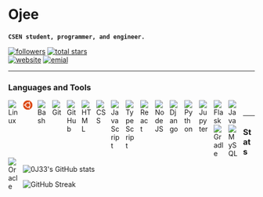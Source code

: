 # Ojee

**`CSEN student, programmer, and engineer.`**

<!--    <p align="left"> <img src="https://komarev.com/ghpvc/?username=0J33&label=Profile%20views&color=0e75b6&style=flat" alt="0J33" /> </p> -->

   <p align="left">
      <a href="https://github.com/0J33?tab=followers">
         <img alt="followers" title="Follow me on Github" src="https://custom-icon-badges.demolab.com/github/followers/0J33?color=236ad3&labelColor=1155ba&style=for-the-badge&logo=person-add&label=Follow&logoColor=white"/></a>
      <a href="https://github.com/0J33?tab=repositories&sort=stargazers">
         <img alt="total stars" title="Total stars on GitHub" src="https://custom-icon-badges.demolab.com/github/stars/0J33?color=55960c&style=for-the-badge&labelColor=488207&logo=star"/></a>
      <br />
      <a href="https://ojee.net">
         <img alt="website" title="My Website" src="https://custom-icon-badges.demolab.com/badge/-Website-00FFFF?style=for-the-badge&logo=globe&logoColor=black%22"/></a>
      <a href="mailto:contact@ojee.net?subiect=contact@ojee.net">
         <img alt="emial" title="My email" src="https://custom-icon-badges.demolab.com/badge/-contact@ojee.net-00AAAA?style=for-the-badge&logo=mention&logoColor=white%22"/></a>   
   </p>

---

### Languages and Tools

<img align="left" alt="Linux" width="20px" style="padding-right:10px;" src="https://cdn.jsdelivr.net/gh/devicons/devicon/icons/linux/linux-original.svg" />
<img align="left" alt="Ubuntu" width="20px" style="padding-right:10px;" src="https://raw.githubusercontent.com/devicons/devicon/v2.15.1/icons/ubuntu/ubuntu-plain.svg" />
<img align="left" alt="Bash" width="20px" style="padding-right:10px;" src="https://cdn.jsdelivr.net/gh/devicons/devicon/icons/bash/bash-original.svg" />
<img align="left" alt="Git" width="20px" style="padding-right:10px;" src="https://cdn.jsdelivr.net/gh/devicons/devicon/icons/git/git-original.svg" />
<img align="left" alt="GitHub" width="20px" style="padding-right:10px;" src="https://cdn.jsdelivr.net/gh/devicons/devicon/icons/github/github-original.svg" />
<img align="left" alt="HTML" width="20px" style="padding-right:10px;" src="https://cdn.jsdelivr.net/gh/devicons/devicon/icons/html5/html5-plain.svg" />
<img align="left" alt="CSS" width="20px" style="padding-right:10px;" src="https://cdn.jsdelivr.net/gh/devicons/devicon/icons/css3/css3-plain.svg" />
<img align="left" alt="JavaScript" width="20px" style="padding-right:10px;" src="https://cdn.jsdelivr.net/gh/devicons/devicon/icons/javascript/javascript-plain.svg" />
<img align="left" alt="TypeScript" width="20px" style="padding-right:10px;" src="https://cdn.jsdelivr.net/gh/devicons/devicon/icons/typescript/typescript-plain.svg" />
<img align="left" alt="React" width="20px" style="padding-right:10px;" src="https://cdn.jsdelivr.net/gh/devicons/devicon/icons/react/react-original.svg" />
<img align="left" alt="NodeJS" width="20px" style="padding-right:10px;" src="https://cdn.jsdelivr.net/gh/devicons/devicon/icons/nodejs/nodejs-original.svg" />
<img align="left" alt="Django" width="20px" style="padding-right:10px;" src="https://cdn.jsdelivr.net/gh/devicons/devicon/icons/django/django-plain.svg" />
<img align="left" alt="Python" width="20px" style="padding-right:10px;" src="https://cdn.jsdelivr.net/gh/devicons/devicon/icons/python/python-plain.svg" />
<img align="left" alt="Jupyter" width="20px" style="padding-right:10px;" src="https://cdn.jsdelivr.net/gh/devicons/devicon/icons/jupyter/jupyter-original.svg" />
<img align="left" alt="Flask" width="20px" style="padding-right:10px;" src="https://cdn.jsdelivr.net/gh/devicons/devicon/icons/flask/flask-original.svg" />
<img align="left" alt="Java" width="20px" style="padding-right:10px;" src="https://cdn.jsdelivr.net/gh/devicons/devicon/icons/java/java-original.svg"/>
<img align="left" alt="Gradle" width="20px" style="padding-right:10px;" src="https://cdn.jsdelivr.net/gh/devicons/devicon/icons/gradle/gradle-plain.svg" />
<img align="left" alt="MySQL" width="20px" style="padding-right:10px;" src="https://cdn.jsdelivr.net/gh/devicons/devicon/icons/mysql/mysql-original.svg" />
<img align="left" alt="Oracle" width="20px" style="padding-right:10px;" src="https://cdn.jsdelivr.net/gh/devicons/devicon/icons/oracle/oracle-original.svg" />
<br />

---

### Stats

![0J33's GitHub stats](https://github-readme-stats.vercel.app/api?username=0J33&show_icons=true&theme=react)

![GitHub Streak](https://streak-stats.demolab.com?user=0J33&theme=react&border_radius=4.5)
